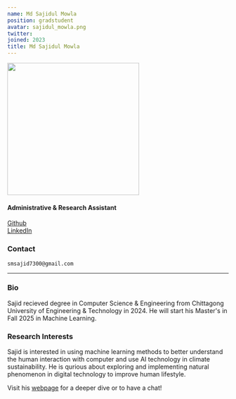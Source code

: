 ```yaml
---
name: Md Sajidul Mowla
position: gradstudent
avatar: sajidul_mowla.png
twitter:
joined: 2023
title: Md Sajidul Mowla
---
```


<img width="300" src="{{site.baseurl}}/images/people/{{page.avatar}}" data-action="zoom">

<h4>Administrative & Research Assistant</h4>

<a href="https://github.com/sajid73"><i class="fa fa-github"></i> Github</a><br>
<a href="https://www.linkedin.com/in/sajid73"><i class="fa fa-linkedin"></i> LinkedIn</a>

### Contact

<i class="fa fa-envelope-o"></i>  `smsajid7300@gmail.com`<br>

<hr>

### Bio

Sajid recieved degree in Computer Science & Engineering from Chittagong University of Engineering & Technology in 2024. He will start his Master's in Fall 2025 in Machine Learning.

### Research Interests

Sajid is interested in using machine learning methods to better understand the human interaction with computer and use AI technology in climate sustainability. He is qurious about exploring and implementing natural phenomenon in digital technology to improve human lifestyle.

Visit his [webpage](https://sajid73.github.io/) for a deeper dive or to have a chat!